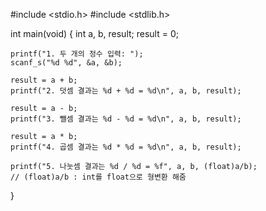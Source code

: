 #include <stdio.h>
#include <stdlib.h>

int main(void)
{
    int a, b, result;
    result = 0;

    printf("1. 두 개의 정수 입력: "); 
    scanf_s("%d %d", &a, &b);

    result = a + b;
    printf("2. 덧셈 결과는 %d + %d = %d\n", a, b, result);

    result = a - b;
    printf("3. 뺄셈 결과는 %d - %d = %d\n", a, b, result);

    result = a * b;
    printf("4. 곱셈 결과는 %d * %d = %d\n", a, b, result);
    
    printf("5. 나눗셈 결과는 %d / %d = %f", a, b, (float)a/b);
    // (float)a/b : int를 float으로 형변환 해줌
}

